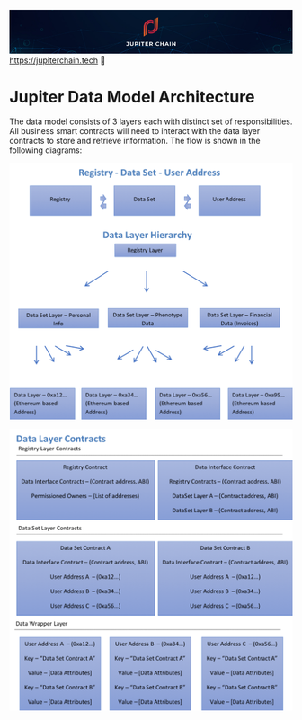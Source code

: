 ![Banner](https://github.com/JupiterChain/data-considerations/blob/master/images/Github%20Header.jpg)
https://jupiterchain.tech :rocket: 

# Jupiter Data Model Architecture

The data model consists of 3 layers each with distinct set of responsibilities. All business smart contracts will need to interact with the data layer contracts to store and retrieve information. The flow is shown in the following diagrams:

![Data Model Architecture Diagram](https://github.com/JupiterChain/data-considerations/blob/master/images/DataModel.png)


[![Data Layer Contracts Diagram](https://github.com/JupiterChain/data-considerations/blob/master/images/DataLayer.png)](#DataLayer)
